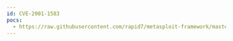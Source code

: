 ```yaml
---
id: CVE-2001-1583
pocs:
  - https://raw.githubusercontent.com/rapid7/metasploit-framework/master/modules/exploits/solaris/lpd/sendmail_exec.rb
---
```

